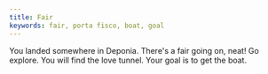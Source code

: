 ```yaml
---
title: Fair
keywords: fair, porta fisco, boat, goal
---
```


You landed somewhere in Deponia. There's a fair going on, neat!
Go explore. You will find the love tunnel. Your goal is to get the boat.
